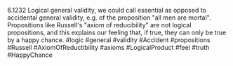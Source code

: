 6.1232 Logical general validity, we could call essential as opposed to accidental general validity, e.g. of the proposition "all men are mortal". Propositions like Russell's "axiom of reducibility" are not logical propositions, and this explains our feeling that, if true, they can only be true by a happy chance.
#logic #general #validity #Accident #propositions #Russell #AxiomOfReductibility #axioms #LogicalProduct #feel #truth #HappyChance